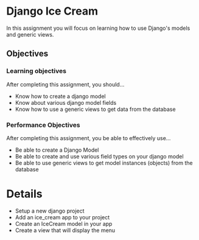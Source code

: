 # Django Ice Cream

In this assignment you will focus on learning how to use Django's models and generic views.

## Objectives
### Learning objectives

After completing this assignment, you should…
* Know how to create a django model
* Know about various django model fields 
* Know how to use a generic views to get data from the database

### Performance Objectives

After completing this assignment, you be able to effectively use...
* Be able to create a Django Model
* Be able to create and use various field types on your django model
* Be able to use generic views to get model instances (objects) from the database

# Details
* Setup a new django project
* Add an ice_cream app to your project
* Create an IceCream model in your app
* Create a view that will display the menu



